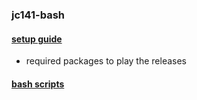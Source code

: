 ### jc141-bash

#### [setup guide](setup/readme.md)

- required packages to play the releases

#### [bash scripts](root-scripts)
